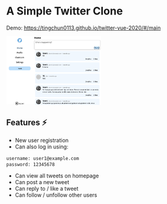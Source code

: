 # A Simple Twitter Clone

Demo: https://tingchun0113.github.io/twitter-vue-2020/#/main
<br>

<img src="/simpleTwitter.png" width=50%>


## Features ⚡️

- New user registration
- Can also log in using: 
```
username: user1@example.com
password: 12345678
```
- Can view all tweets on homepage
- Can post a new tweet
- Can reply to / like a tweet
- Can follow / unfollow other users

